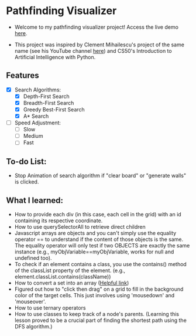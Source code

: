 # Pathfinding Visualizer
- Welcome to my pathfinding visualizer project! Access the live demo [here](https://bmcardona.github.io/pathfinding-visualizer/).

- This project was inspired by Clement Mihailescu's project of the same name (see his YouTube channel [here](https://www.youtube.com/channel/UCaO6VoaYJv4kS-TQO_M-N_g)) and CS50's Introduction to Artificial Intelligence with Python.

## Features
- [x] Search Algorithms:
  - [X] Depth-First Search
  - [X] Breadth-First Search
  - [X] Greedy Best-First Search
  - [X] A* Search

- [ ] Speed Adjustment:
  - [ ] Slow
  - [ ] Medium
  - [ ] Fast

## To-do List:
- Stop Animation of search algorithm if "clear board" or "generate walls" is clicked. 



## What I learned:
- How to provide each div (in this case, each cell in the grid) with an id containing its respective coordinate.
- How to use querySelectorAll to retrieve direct children
- Javascript arrays are objects and you can't simply use the equality operator == to understand if the content of those objects is the same. The equality operator will only test if two OBJECTS are exactly the same instance (e.g., myObjVariable==myObjVariable, works for null and undefined too).
- To check if an element contains a class, you use the contains() method of the classList property of the element. (e.g., element.classList.contains(className))
- How to convert a set into an array ([Helpful link](https://stackoverflow.com/questions/16401216/iterate-over-set-elements))
- Figured out how to "click then drag" on a grid to fill in the background color of the target cells. This just involves using 'mousedown' and 'mouseover'.
- How to use ternary operators
- How to use classes to keep track of a node's parents. (Learning this lesson proved to be a crucial part of finding the shortest path using the DFS algorithm.)



<!-- add aStar functions

I still have to add conditions to the main aStar function to check whether the current "dom" node is a wall or a border. Moreover, I need to switch the node's class from "unvisited" to "visited".  -->
